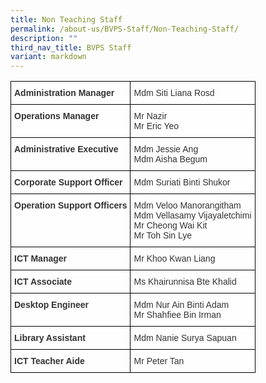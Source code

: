 ```yaml
---
title: Non Teaching Staff
permalink: /about-us/BVPS-Staff/Non-Teaching-Staff/
description: ""
third_nav_title: BVPS Staff
variant: markdown
---
```

<style type="text/css">
.tg  {border-collapse:collapse;border-spacing:0;}
.tg td{border-color:black;border-style:solid;border-width:1px;font-family:Arial, sans-serif;font-size:14px;
  overflow:hidden;padding:10px 5px;word-break:normal;}
.tg th{border-color:black;border-style:solid;border-width:1px;font-family:Arial, sans-serif;font-size:14px;
  font-weight:normal;overflow:hidden;padding:10px 5px;word-break:normal;}
.tg .tg-b5l7{background-color:rgba(255, 255, 255, 0.6);color:#333;text-align:left;vertical-align:top}
.tg .tg-5gxm{background-color:rgba(255, 255, 255, 0.6);color:#333;font-weight:bold;text-align:left;vertical-align:top}
</style>
<table class="tg">
<thead>
  <tr>
    <th class="tg-5gxm">Administration Manager</th>
    <th class="tg-b5l7">Mdm Siti Liana Rosd</th>
  </tr>
</thead>
<tbody>
  <tr>
    <td class="tg-5gxm">Operations Manager</td>
    <td class="tg-b5l7">Mr Nazir<br>Mr Eric Yeo </td>
  </tr>
  <tr>
    <td class="tg-5gxm">Administrative Executive</td>
				<td class="tg-b5l7">Mdm Jessie Ang<br>Mdm Aisha Begum</td>
  </tr>
  <tr>
    <td class="tg-5gxm">Corporate Support Officer </td>
    <td class="tg-b5l7">Mdm Suriati Binti Shukor </td>
  </tr>
  <tr>
    <td class="tg-5gxm">Operation Support Officers</td>
    <td class="tg-b5l7">Mdm Veloo Manorangitham<br>Mdm Vellasamy Vijayaletchimi<br>Mr Cheong Wai Kit<br> Mr Toh Sin Lye<br></td>
  </tr>
	  <tr>
    <td class="tg-5gxm">ICT Manager</td>
    <td class="tg-b5l7">Mr Khoo Kwan Liang</td>
  </tr>
  <tr>
    <td class="tg-5gxm">ICT Associate</td>
    <td class="tg-b5l7">Ms Khairunnisa Bte Khalid</td>
  </tr>
  <tr>
    <td class="tg-5gxm">Desktop Engineer</td>
    <td class="tg-b5l7">Mdm Nur Ain Binti Adam<br> Mr Shahfiee Bin Irman</td>
  </tr>
  <tr>
    <td class="tg-5gxm">Library Assistant</td>
    <td class="tg-b5l7">Mdm Nanie Surya Sapuan</td>
  </tr>
  <tr>
    <td class="tg-5gxm">ICT Teacher Aide</td>
    <td class="tg-b5l7">Mr Peter Tan</td>
  </tr>
</tbody>
</table>